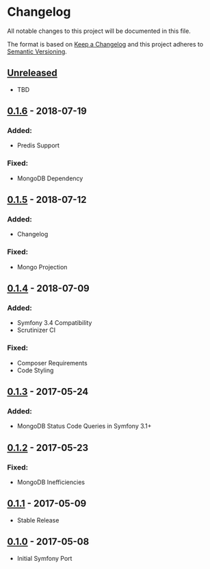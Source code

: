 # Changelog
All notable changes to this project will be documented in this file.

The format is based on [Keep a Changelog](http://keepachangelog.com/en/1.0.0/)
and this project adheres to [Semantic Versioning](http://semver.org/spec/v2.0.0.html).

## [Unreleased]

- TBD

## [0.1.6] - 2018-07-19

### Added:

- Predis Support

### Fixed:

- MongoDB Dependency

## [0.1.5] - 2018-07-12

### Added:

- Changelog

### Fixed:

- Mongo Projection

## [0.1.4] - 2018-07-09

### Added:

- Symfony 3.4 Compatibility
- Scrutinizer CI

### Fixed:

- Composer Requirements
- Code Styling

## [0.1.3] - 2017-05-24

### Added:

- MongoDB Status Code Queries in Symfony 3.1+

## [0.1.2] - 2017-05-23

### Fixed:

- MongoDB Inefficiencies

## [0.1.1] - 2017-05-09

- Stable Release

## [0.1.0] - 2017-05-08

- Initial Symfony Port

[Unreleased]: https://github.com/Sitetheory/ProfilerStorageBundle/compare/0.1.6...HEAD
[0.1.6]: https://github.com/Sitetheory/ProfilerStorageBundle/compare/0.1.5...0.1.6
[0.1.5]: https://github.com/Sitetheory/ProfilerStorageBundle/compare/0.1.4...0.1.5
[0.1.4]: https://github.com/Sitetheory/ProfilerStorageBundle/compare/0.1.3...0.1.4
[0.1.3]: https://github.com/Sitetheory/ProfilerStorageBundle/compare/0.1.2...0.1.3
[0.1.2]: https://github.com/Sitetheory/ProfilerStorageBundle/compare/0.1.1...0.1.2
[0.1.1]: https://github.com/Sitetheory/ProfilerStorageBundle/compare/0.1.0...0.1.1
[0.1.0]: https://github.com/Sitetheory/ProfilerStorageBundle/tree/0.1.0
